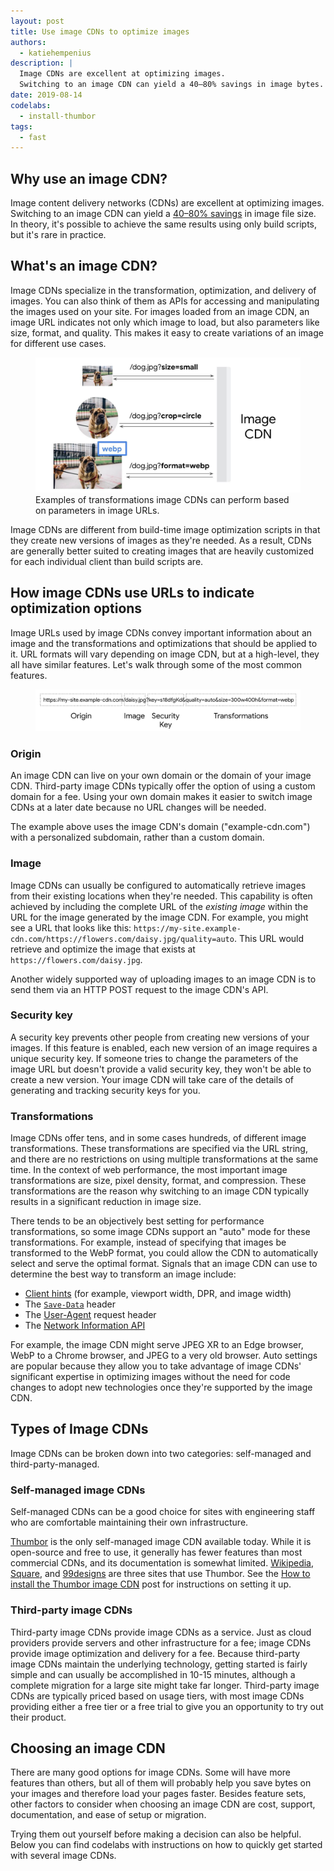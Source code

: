 ```yaml
---
layout: post
title: Use image CDNs to optimize images
authors:
  - katiehempenius
description: |
  Image CDNs are excellent at optimizing images.
  Switching to an image CDN can yield a 40–80% savings in image bytes.
date: 2019-08-14
codelabs:
  - install-thumbor
tags:
  - fast
---
```


## Why use an image CDN?

Image content delivery networks (CDNs) are excellent at optimizing images. Switching to an image CDN can yield a [40–80% savings](https://www.youtube.com/watch?v=YJGCZCaIZkQ&t=1010s) in image file size. In theory, it's possible to achieve the same results using only build scripts, but it's rare in practice.


## What's an image CDN?

Image CDNs specialize in the transformation, optimization, and delivery of images. You can also think of them as APIs for accessing and manipulating the images used on your site. For images loaded from an image CDN, an image URL indicates not only which image to load, but also parameters like size, format, and quality. This makes it easy to create variations of an image for different use cases.



<figure class="w-figure  w-figure--center">
  <img class="w-screenshot" src="./image-cdn-requests.jpg" alt="Shows the request/response flow between the image CDN and the client. Parameters like size and format are used to request variations of the same image.">
  <figcaption class="w-figcaption">
    Examples of transformations image CDNs can perform based on parameters in image URLs.
  </figcaption>
</figure>


Image CDNs are different from build-time image optimization scripts in that they create new versions of images as they're needed. As a result, CDNs are generally better suited to creating images that are heavily customized for each individual client than build scripts are.


## How image CDNs use URLs to indicate optimization options

Image URLs used by image CDNs convey important information about an image and the transformations and optimizations that should be applied to it. URL formats will vary depending on image CDN, but at a high-level, they all have similar features. Let's walk through some of the most common features.



<figure class="w-figure  w-figure--center">
  <img src="./image-cdn-url.jpg" alt="Image URLs typically consist of the following components: origin, image, security key, and transformations.">
</figure>



### Origin

An image CDN can live on your own domain or the domain of your image CDN. Third-party image CDNs typically offer the option of using a custom domain for a fee. Using your own domain makes it easier to switch image CDNs at a later date because no URL changes will be needed.

The example above uses the image CDN's domain ("example-cdn.com") with a personalized subdomain, rather than a custom domain.


### Image

Image CDNs can usually be configured to automatically retrieve images from their existing locations when they're needed. This capability is often achieved by including the complete URL of the _existing image_ within the URL for the image generated by the image CDN. For example, you might see a URL that looks like this: `https://my-site.example-cdn.com/https://flowers.com/daisy.jpg/quality=auto`. This URL would retrieve and optimize the image that exists at `https://flowers.com/daisy.jpg`.

Another widely supported way of uploading images to an image CDN is to send them via an HTTP POST request to the image CDN's API.


### Security key

A security key prevents other people from creating new versions of your images. If this feature is enabled, each new version of an image requires a unique security key. If someone tries to change the parameters of the image URL but doesn't provide a valid security key, they won't be able to create a new version. Your image CDN will take care of the details of generating and tracking security keys for you.


### Transformations

Image CDNs offer tens, and in some cases hundreds, of different image transformations. These transformations are specified via the URL string, and there are no restrictions on using multiple transformations at the same time. In the context of web performance, the most important image transformations are size, pixel density, format, and compression. These transformations are the reason why switching to an image CDN typically results in a significant reduction in image size.

There tends to be an objectively best setting for performance transformations, so some image CDNs support an "auto" mode for these transformations. For example, instead of specifying that images be transformed to the WebP format, you could allow the CDN to automatically select and serve the optimal format. Signals that an image CDN can use to determine the best way to transform an image include:

* [Client hints](https://developers.google.com/web/updates/2015/09/automating-resource-selection-with-client-hints) (for example, viewport width, DPR, and image width)
* The [`Save-Data`](https://developer.mozilla.org/en-US/docs/Web/HTTP/Headers/Save-Data) header
* The [User-Agent](https://developer.mozilla.org/en-US/docs/Web/HTTP/Headers/User-Agent) request header
* The [Network Information API](https://developer.mozilla.org/en-US/docs/Web/API/Network_Information_API)

For example, the image CDN might serve JPEG XR to an Edge browser, WebP to a Chrome browser, and JPEG to a very old browser. Auto settings are popular because they allow you to take advantage of image CDNs' significant expertise in optimizing images without the need for code changes to adopt new technologies once they're supported by the image CDN.


## Types of Image CDNs

Image CDNs can be broken down into two categories: self-managed and third-party-managed.


### Self-managed image CDNs

Self-managed CDNs can be a good choice for sites with engineering staff who are comfortable maintaining their own infrastructure.

[Thumbor](https://github.com/thumbor/thumbor) is the only self-managed image CDN available today. While it is open-source and free to use, it generally has fewer features than most commercial CDNs, and its documentation is somewhat limited. [Wikipedia](https://wikitech.wikimedia.org/wiki/Thumbor), [Square](https://medium.com/square-corner-blog/dynamic-images-with-thumbor-a430a1cfcd87), and [99designs](https://99designs.com/tech-blog/blog/2013/07/01/thumbnailing-with-thumbor/) are three sites that use Thumbor. See the [How to install the Thumbor image CDN](/install-thumbor) post for instructions on setting it up.


### Third-party image CDNs

Third-party image CDNs provide image CDNs as a service. Just as cloud providers provide servers and other infrastructure for a fee; image CDNs provide image optimization and delivery for a fee. Because third-party image CDNs maintain the underlying technology, getting started is fairly simple and can usually be accomplished in 10-15 minutes, although a complete migration for a large site might take far longer. Third-party image CDNs are typically priced based on usage tiers, with most image CDNs providing either a free tier or a free trial to give you an opportunity to try out their product.

## Choosing an image CDN

There are many good options for image CDNs. Some will have more features than others, but all of them will probably help you save bytes on your images and therefore load your pages faster. Besides feature sets, other factors to consider when choosing an image CDN are cost, support, documentation, and ease of setup or migration.

Trying them out yourself before making a decision can also be helpful. Below you can find codelabs with instructions on how to quickly get started with several image CDNs.
